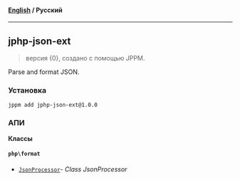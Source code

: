#### [English](README.md) / **Русский**

---

## jphp-json-ext
> версия {0}, создано с помощью JPPM.

Parse and format JSON.

### Установка
```
jppm add jphp-json-ext@1.0.0
```

### АПИ
**Классы**

#### `php\format`

- [`JsonProcessor`](https://github.com/jphp-compiler/jphp/blob/master/exts/jphp-json-ext/api-docs/classes/php/format/JsonProcessor.ru.md)- _Class JsonProcessor_